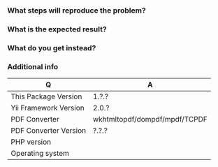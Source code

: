### What steps will reproduce the problem?

### What is the expected result?

### What do you get instead?

### Additional info

| Q                     | A
| --------------------- | ---
| This Package Version  | 1.?.?
| Yii Framework Version | 2.0.?
| PDF Converter         | wkhtmltopdf/dompdf/mpdf/TCPDF
| PDF Converter Version | ?.?.?
| PHP version           | 
| Operating system      |
